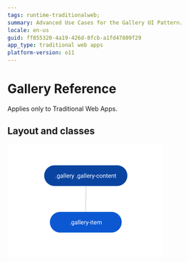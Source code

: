 ```yaml
---
tags: runtime-traditionalweb; 
summary: Advanced Use Cases for the Gallery UI Pattern.
locale: en-us
guid: ff855320-4a19-426d-8fcb-a1fd47809f29
app_type: traditional web apps
platform-version: o11
---
```


# Gallery Reference

<div class="info" markdown="1">

Applies only to Traditional Web Apps.

</div>

## Layout and classes

![](<images/gallery-3-diag.png>)


